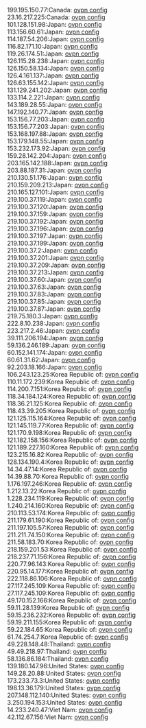 199.195.150.77:Canada: [ovpn config](vpn/199_195_150_77.ovpn)  
23.16.217.225:Canada: [ovpn config](vpn/23_16_217_225.ovpn)  
101.128.151.98:Japan: [ovpn config](vpn/101_128_151_98.ovpn)  
113.156.60.61:Japan: [ovpn config](vpn/113_156_60_61.ovpn)  
114.187.54.206:Japan: [ovpn config](vpn/114_187_54_206.ovpn)  
116.82.171.10:Japan: [ovpn config](vpn/116_82_171_10.ovpn)  
119.26.174.51:Japan: [ovpn config](vpn/119_26_174_51.ovpn)  
126.115.28.238:Japan: [ovpn config](vpn/126_115_28_238.ovpn)  
126.150.58.134:Japan: [ovpn config](vpn/126_150_58_134.ovpn)  
126.4.161.137:Japan: [ovpn config](vpn/126_4_161_137.ovpn)  
126.63.155.142:Japan: [ovpn config](vpn/126_63_155_142.ovpn)  
131.129.241.202:Japan: [ovpn config](vpn/131_129_241_202.ovpn)  
133.114.2.221:Japan: [ovpn config](vpn/133_114_2_221.ovpn)  
143.189.28.55:Japan: [ovpn config](vpn/143_189_28_55.ovpn)  
147.192.140.77:Japan: [ovpn config](vpn/147_192_140_77.ovpn)  
153.156.77.203:Japan: [ovpn config](vpn/153_156_77_203.ovpn)  
153.156.77.203:Japan: [ovpn config](vpn/153_156_77_203.ovpn)  
153.168.197.88:Japan: [ovpn config](vpn/153_168_197_88.ovpn)  
153.179.148.55:Japan: [ovpn config](vpn/153_179_148_55.ovpn)  
153.232.173.92:Japan: [ovpn config](vpn/153_232_173_92.ovpn)  
159.28.142.204:Japan: [ovpn config](vpn/159_28_142_204.ovpn)  
203.165.142.188:Japan: [ovpn config](vpn/203_165_142_188.ovpn)  
203.88.187.31:Japan: [ovpn config](vpn/203_88_187_31.ovpn)  
210.130.51.176:Japan: [ovpn config](vpn/210_130_51_176.ovpn)  
210.159.209.213:Japan: [ovpn config](vpn/210_159_209_213.ovpn)  
210.165.127.101:Japan: [ovpn config](vpn/210_165_127_101.ovpn)  
219.100.37.119:Japan: [ovpn config](vpn/219_100_37_119.ovpn)  
219.100.37.120:Japan: [ovpn config](vpn/219_100_37_120.ovpn)  
219.100.37.159:Japan: [ovpn config](vpn/219_100_37_159.ovpn)  
219.100.37.192:Japan: [ovpn config](vpn/219_100_37_192.ovpn)  
219.100.37.196:Japan: [ovpn config](vpn/219_100_37_196.ovpn)  
219.100.37.197:Japan: [ovpn config](vpn/219_100_37_197.ovpn)  
219.100.37.199:Japan: [ovpn config](vpn/219_100_37_199.ovpn)  
219.100.37.2:Japan: [ovpn config](vpn/219_100_37_2.ovpn)  
219.100.37.201:Japan: [ovpn config](vpn/219_100_37_201.ovpn)  
219.100.37.209:Japan: [ovpn config](vpn/219_100_37_209.ovpn)  
219.100.37.213:Japan: [ovpn config](vpn/219_100_37_213.ovpn)  
219.100.37.60:Japan: [ovpn config](vpn/219_100_37_60.ovpn)  
219.100.37.63:Japan: [ovpn config](vpn/219_100_37_63.ovpn)  
219.100.37.83:Japan: [ovpn config](vpn/219_100_37_83.ovpn)  
219.100.37.85:Japan: [ovpn config](vpn/219_100_37_85.ovpn)  
219.100.37.87:Japan: [ovpn config](vpn/219_100_37_87.ovpn)  
219.75.180.3:Japan: [ovpn config](vpn/219_75_180_3.ovpn)  
222.8.10.238:Japan: [ovpn config](vpn/222_8_10_238.ovpn)  
223.217.2.46:Japan: [ovpn config](vpn/223_217_2_46.ovpn)  
39.111.206.194:Japan: [ovpn config](vpn/39_111_206_194.ovpn)  
59.136.246.189:Japan: [ovpn config](vpn/59_136_246_189.ovpn)  
60.152.141.174:Japan: [ovpn config](vpn/60_152_141_174.ovpn)  
60.61.31.62:Japan: [ovpn config](vpn/60_61_31_62.ovpn)  
92.203.18.166:Japan: [ovpn config](vpn/92_203_18_166.ovpn)  
106.243.123.25:Korea Republic of: [ovpn config](vpn/106_243_123_25.ovpn)  
110.11.172.239:Korea Republic of: [ovpn config](vpn/110_11_172_239.ovpn)  
114.200.7.151:Korea Republic of: [ovpn config](vpn/114_200_7_151.ovpn)  
118.34.184.124:Korea Republic of: [ovpn config](vpn/118_34_184_124.ovpn)  
118.36.21.125:Korea Republic of: [ovpn config](vpn/118_36_21_125.ovpn)  
118.43.39.205:Korea Republic of: [ovpn config](vpn/118_43_39_205.ovpn)  
121.125.115.164:Korea Republic of: [ovpn config](vpn/121_125_115_164.ovpn)  
121.145.119.77:Korea Republic of: [ovpn config](vpn/121_145_119_77.ovpn)  
121.170.9.198:Korea Republic of: [ovpn config](vpn/121_170_9_198.ovpn)  
121.182.158.156:Korea Republic of: [ovpn config](vpn/121_182_158_156.ovpn)  
121.189.227.160:Korea Republic of: [ovpn config](vpn/121_189_227_160.ovpn)  
123.215.16.82:Korea Republic of: [ovpn config](vpn/123_215_16_82.ovpn)  
128.134.190.4:Korea Republic of: [ovpn config](vpn/128_134_190_4.ovpn)  
14.34.47.14:Korea Republic of: [ovpn config](vpn/14_34_47_14.ovpn)  
14.39.88.70:Korea Republic of: [ovpn config](vpn/14_39_88_70.ovpn)  
1.176.197.246:Korea Republic of: [ovpn config](vpn/1_176_197_246.ovpn)  
1.212.13.22:Korea Republic of: [ovpn config](vpn/1_212_13_22.ovpn)  
1.228.234.119:Korea Republic of: [ovpn config](vpn/1_228_234_119.ovpn)  
1.240.214.160:Korea Republic of: [ovpn config](vpn/1_240_214_160.ovpn)  
210.113.53.174:Korea Republic of: [ovpn config](vpn/210_113_53_174.ovpn)  
211.179.61.190:Korea Republic of: [ovpn config](vpn/211_179_61_190.ovpn)  
211.197.105.57:Korea Republic of: [ovpn config](vpn/211_197_105_57.ovpn)  
211.211.74.150:Korea Republic of: [ovpn config](vpn/211_211_74_150.ovpn)  
211.58.183.70:Korea Republic of: [ovpn config](vpn/211_58_183_70.ovpn)  
218.159.201.53:Korea Republic of: [ovpn config](vpn/218_159_201_53.ovpn)  
218.237.71.156:Korea Republic of: [ovpn config](vpn/218_237_71_156.ovpn)  
220.77.96.143:Korea Republic of: [ovpn config](vpn/220_77_96_143.ovpn)  
220.95.14.177:Korea Republic of: [ovpn config](vpn/220_95_14_177.ovpn)  
222.118.86.106:Korea Republic of: [ovpn config](vpn/222_118_86_106.ovpn)  
27.117.245.109:Korea Republic of: [ovpn config](vpn/27_117_245_109.ovpn)  
27.117.245.109:Korea Republic of: [ovpn config](vpn/27_117_245_109.ovpn)  
49.170.152.166:Korea Republic of: [ovpn config](vpn/49_170_152_166.ovpn)  
59.11.28.139:Korea Republic of: [ovpn config](vpn/59_11_28_139.ovpn)  
59.15.236.232:Korea Republic of: [ovpn config](vpn/59_15_236_232.ovpn)  
59.19.211.155:Korea Republic of: [ovpn config](vpn/59_19_211_155.ovpn)  
59.22.184.65:Korea Republic of: [ovpn config](vpn/59_22_184_65.ovpn)  
61.74.254.7:Korea Republic of: [ovpn config](vpn/61_74_254_7.ovpn)  
49.228.148.48:Thailand: [ovpn config](vpn/49_228_148_48.ovpn)  
49.49.218.97:Thailand: [ovpn config](vpn/49_49_218_97.ovpn)  
58.136.86.184:Thailand: [ovpn config](vpn/58_136_86_184.ovpn)  
139.180.147.96:United States: [ovpn config](vpn/139_180_147_96.ovpn)  
149.28.20.88:United States: [ovpn config](vpn/149_28_20_88.ovpn)  
173.233.73.3:United States: [ovpn config](vpn/173_233_73_3.ovpn)  
198.13.36.179:United States: [ovpn config](vpn/198_13_36_179.ovpn)  
207.148.112.140:United States: [ovpn config](vpn/207_148_112_140.ovpn)  
3.250.194.153:United States: [ovpn config](vpn/3_250_194_153.ovpn)  
14.233.240.47:Viet Nam: [ovpn config](vpn/14_233_240_47.ovpn)  
42.112.67.156:Viet Nam: [ovpn config](vpn/42_112_67_156.ovpn)  
